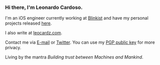 ### Hi there, I'm Leonardo Cardoso.

I'm an iOS engineer currently working at [Blinkist](https://github.com/blinkit) and have my personal projects released [here](https://apps.apple.com/ru/developer/leonardo-gomes-cardoso/id1508373695).

I also write at [leocardz.com](https://leocardz.com).

Contact me via [E-mail](mailto:contact@leocardz.com) or [Twitter](https://twitter.com/leocardz). You can use my [PGP public key](https://leocardz.com/contact/leonardo-cardoso-public-pgp.asc) for more privacy.

Living by the mantra _Building trust between Machines and Mankind_. 
